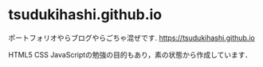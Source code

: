 # tsudukihashi.github.io
ポートフォリオやらブログやらごちゃ混ぜです. 
https://tsudukihashi.github.io  
  
HTML5 CSS JavaScriptの勉強の目的もあり，素の状態から作成しています．  


